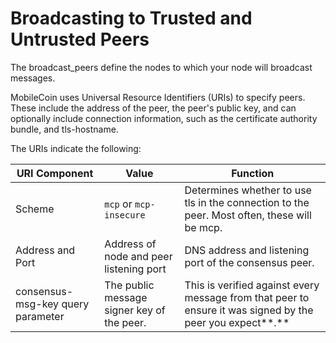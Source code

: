 # Broadcasting to Trusted and Untrusted Peers

The broadcast\_peers define the nodes to which your node will broadcast messages.

MobileCoin uses Universal Resource Identifiers (URIs) to specify peers. These include the address of the peer, the peer's public key, and can optionally include connection information, such as the certificate authority bundle, and tls-hostname.

The URIs indicate the following:

| URI Component                     | Value                                      | Function                                                                                                  |
| --------------------------------- | ------------------------------------------ | --------------------------------------------------------------------------------------------------------- |
| Scheme                            | `mcp` or `mcp-insecure`                    | Determines whether to use tls in the connection to the peer. Most often, these will be mcp.               |
| Address and Port                  | Address of node and peer listening port    | DNS address and listening port of the consensus peer.                                                     |
| consensus-msg-key query parameter | The public message signer key of the peer. | This is verified against every message from that peer to ensure it was signed by the peer you expect**.** |
